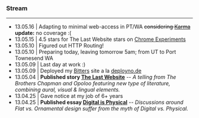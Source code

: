 ### Stream
***
+ 13.05.16 | Adapting to minimal web-access in PT/WA ~~considering [Karma](https://yourkarma.com/)~~ **update:** no coverage :(
+ 13.05.15 | 4.5 stars for The Last Website stars on [Chrome Experiments](https://plus.google.com/+GoogleChromeDevelopers/posts/1knVYZweFoM)
+ 13.05.10 | Figured out HTTP Routing!
+ 13.05.10 | Preparing today, leaving tomorrow 5am; from UT to Port Townesend WA
+ 13.05.09 | Last day at work :)
+ 13.05.09 | Deployed my [Bitters](http://bitters.evbogue.com/) site a la [deployno.de](http://deployno.de)
+ 13.05.04 | **Published story [The Last Website](http://www.lastwebsite.io/)** -- *A telling from The Brothers Chapman and Opoloo featuring new type of literature, combining aural, visual & lingual elements.* 
+ 13.04.25 | Gave notice at my job of 6+ years
+ 13.04.25 | **Published essay [Digital is Physical](http://blog.opoloo.com/articles/digital-is-physical)** -- *Discussions around Flat vs. Ornamental design suffer from the myth of Digital vs. Physical.*